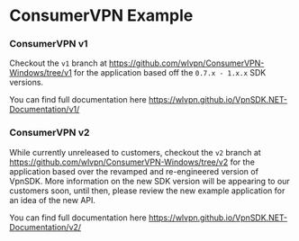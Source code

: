 # ConsumerVPN Example

### ConsumerVPN v1

Checkout the `v1` branch at https://github.com/wlvpn/ConsumerVPN-Windows/tree/v1 for the application based off the `0.7.x - 1.x.x` SDK versions.  

You can find full documentation here https://wlvpn.github.io/VpnSDK.NET-Documentation/v1/

### ConsumerVPN v2

While currently unreleased to customers, checkout the `v2` branch at https://github.com/wlvpn/ConsumerVPN-Windows/tree/v2 for the application based over the revamped and re-engineered version of VpnSDK. More information on the new SDK version will be appearing to our customers soon, until then, please review the new example application for an idea of the new API.

You can find full documentation here https://wlvpn.github.io/VpnSDK.NET-Documentation/v2/